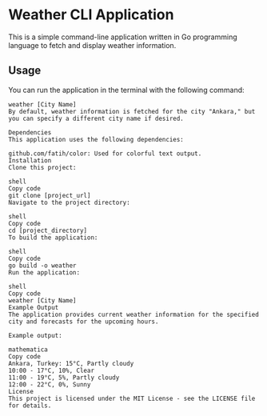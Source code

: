 # Weather CLI Application

This is a simple command-line application written in Go programming language to fetch and display weather information.

## Usage

You can run the application in the terminal with the following command:

```shell
weather [City Name]
By default, weather information is fetched for the city "Ankara," but you can specify a different city name if desired.

Dependencies
This application uses the following dependencies:

github.com/fatih/color: Used for colorful text output.
Installation
Clone this project:

shell
Copy code
git clone [project_url]
Navigate to the project directory:

shell
Copy code
cd [project_directory]
To build the application:

shell
Copy code
go build -o weather
Run the application:

shell
Copy code
weather [City Name]
Example Output
The application provides current weather information for the specified city and forecasts for the upcoming hours.

Example output:

mathematica
Copy code
Ankara, Turkey: 15°C, Partly cloudy
10:00 - 17°C, 10%, Clear
11:00 - 19°C, 5%, Partly cloudy
12:00 - 22°C, 0%, Sunny
License
This project is licensed under the MIT License - see the LICENSE file for details.
